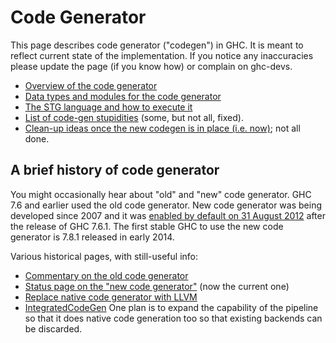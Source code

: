 # Code Generator



This page describes code generator ("codegen") in GHC. It is meant to reflect current state of the implementation. If you notice any inaccuracies please update the page (if you know how) or complain on ghc-devs.


- [Overview of the code generator](commentary/compiler/code-gen/overview)
- [Data types and modules for the code generator](commentary/compiler/new-code-gen-modules)
- [The STG language and how to execute it](commentary/compiler/generated-code)
- [List of code-gen stupidities](commentary/compiler/new-code-gen-stupidity) (some, but not all, fixed).
- [Clean-up ideas once the new codegen is in place (i.e. now)](commentary/compiler/new-code-gen/cleanup); not all done.

## A brief history of code generator



You might occasionally hear about "old" and "new" code generator. GHC 7.6 and earlier used the old code generator. New code generator was being developed since 2007 and it was [enabled by default on 31 August 2012](/trac/ghc/changeset/832077ca5393d298324cb6b0a2cb501e27209768/ghc) after the release of GHC 7.6.1. The first stable GHC to use the new code generator is 7.8.1 released in early 2014. 



Various historical pages, with still-useful info:


- [Commentary on the old code generator](commentary/compiler/old-code-gen)
- [Status page on the "new code generator"](commentary/compiler/new-code-gen) (now the current one)
- [Replace native code generator with LLVM](commentary/compiler/backends/llvm/replacing-ncg)
- [IntegratedCodeGen](commentary/compiler/integrated-code-gen) One plan is to expand the capability of the pipeline so that it does native code generation too so that existing backends can be discarded.
